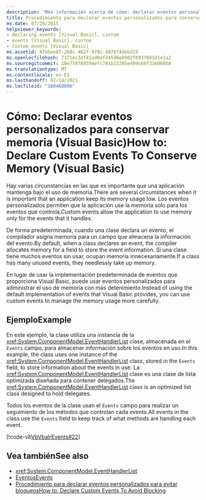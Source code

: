```yaml
---
description: 'Más información acerca de cómo: declarar eventos personalizados para conservar memoria (Visual Basic)'
title: Procedimiento para declarar eventos personalizados para conservar memoria
ms.date: 07/20/2015
helpviewer_keywords:
- declaring events [Visual Basic], custom
- events [Visual Basic], custom
- custom events [Visual Basic]
ms.assetid: 87ebee87-260c-462f-979c-407874debd19
ms.openlocfilehash: 7371ec3df41ad0efd4598e0902f6937881d1e1a2
ms.sourcegitcommit: 10e719780594efc781b15295e499c66f316068b8
ms.translationtype: MT
ms.contentlocale: es-ES
ms.lasthandoff: 02/14/2021
ms.locfileid: "100460090"
---
```

# <a name="how-to-declare-custom-events-to-conserve-memory-visual-basic"></a><span data-ttu-id="f1c2a-103">Cómo: Declarar eventos personalizados para conservar memoria (Visual Basic)</span><span class="sxs-lookup"><span data-stu-id="f1c2a-103">How to: Declare Custom Events To Conserve Memory (Visual Basic)</span></span>

<span data-ttu-id="f1c2a-104">Hay varias circunstancias en las que es importante que una aplicación mantenga bajo el uso de memoria.</span><span class="sxs-lookup"><span data-stu-id="f1c2a-104">There are several circumstances when it is important that an application keep its memory usage low.</span></span> <span data-ttu-id="f1c2a-105">Los eventos personalizados permiten que la aplicación use la memoria solo para los eventos que controla.</span><span class="sxs-lookup"><span data-stu-id="f1c2a-105">Custom events allow the application to use memory only for the events that it handles.</span></span>  
  
 <span data-ttu-id="f1c2a-106">De forma predeterminada, cuando una clase declara un evento, el compilador asigna memoria para un campo que almacena la información del evento.</span><span class="sxs-lookup"><span data-stu-id="f1c2a-106">By default, when a class declares an event, the compiler allocates memory for a field to store the event information.</span></span> <span data-ttu-id="f1c2a-107">Si una clase tiene muchos eventos sin usar, ocupan memoria innecesariamente.</span><span class="sxs-lookup"><span data-stu-id="f1c2a-107">If a class has many unused events, they needlessly take up memory.</span></span>  
  
 <span data-ttu-id="f1c2a-108">En lugar de usar la implementación predeterminada de eventos que proporciona Visual Basic, puede usar eventos personalizados para administrar el uso de memoria con más detenimiento.</span><span class="sxs-lookup"><span data-stu-id="f1c2a-108">Instead of using the default implementation of events that Visual Basic provides, you can use custom events to manage the memory usage more carefully.</span></span>  
  
## <a name="example"></a><span data-ttu-id="f1c2a-109">Ejemplo</span><span class="sxs-lookup"><span data-stu-id="f1c2a-109">Example</span></span>  

 <span data-ttu-id="f1c2a-110">En este ejemplo, la clase utiliza una instancia de la <xref:System.ComponentModel.EventHandlerList> clase, almacenada en el `Events` campo, para almacenar información sobre los eventos en uso.</span><span class="sxs-lookup"><span data-stu-id="f1c2a-110">In this example, the class uses one instance of the <xref:System.ComponentModel.EventHandlerList> class, stored in the `Events` field, to store information about the events in use.</span></span> <span data-ttu-id="f1c2a-111">La <xref:System.ComponentModel.EventHandlerList> clase es una clase de lista optimizada diseñada para contener delegados.</span><span class="sxs-lookup"><span data-stu-id="f1c2a-111">The <xref:System.ComponentModel.EventHandlerList> class is an optimized list class designed to hold delegates.</span></span>  
  
 <span data-ttu-id="f1c2a-112">Todos los eventos de la clase usan el `Events` campo para realizar un seguimiento de los métodos que controlan cada evento.</span><span class="sxs-lookup"><span data-stu-id="f1c2a-112">All events in the class use the `Events` field to keep track of what methods are handling each event.</span></span>  
  
 [!code-vb[VbVbalrEvents#22](~/samples/snippets/visualbasic/VS_Snippets_VBCSharp/VbVbalrEvents/VB/Class1.vb#22)]  
  
## <a name="see-also"></a><span data-ttu-id="f1c2a-113">Vea también</span><span class="sxs-lookup"><span data-stu-id="f1c2a-113">See also</span></span>

- <xref:System.ComponentModel.EventHandlerList>
- [<span data-ttu-id="f1c2a-114">Eventos</span><span class="sxs-lookup"><span data-stu-id="f1c2a-114">Events</span></span>](index.md)
- [<span data-ttu-id="f1c2a-115">Procedimiento para declarar eventos personalizados para evitar bloqueos</span><span class="sxs-lookup"><span data-stu-id="f1c2a-115">How to: Declare Custom Events To Avoid Blocking</span></span>](how-to-declare-custom-events-to-avoid-blocking.md)
